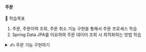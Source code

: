 #### 주문

🎯 학습목표

1. 주문, 주문이력 조회, 주문 취소 기능 구현을 통해서 주문 프로세스 학습
2. Spring Data JPA를 이요하여 주문 데이터 조회 시 최적화하는 방법 학습

<details>
<summary>✍️ 주문 기능 구현하기</summary>
<br>

</details>
